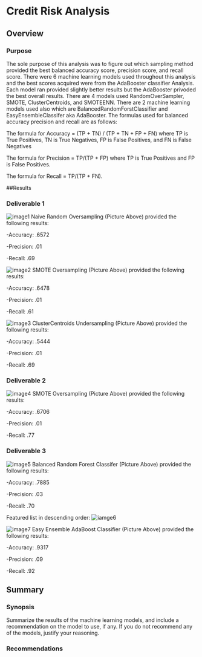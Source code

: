 # Credit Risk Analysis
## Overview
### Purpose

The sole purpose of this analysis was to figure out which sampling method provided the best balanced accuracy score, precision score, and recall score. There were 6 machine learning models used throughout this analysis and the best scores acquired were from the AdaBooster classifier Analysis. Each model ran provided slightly better results but the AdaBooster privoded the best overall results. There are 4 models used RandomOverSampler, SMOTE, ClusterCentroids, and SMOTEENN. There are 2 machine learning models used also which are BalancedRandomForstClassifier and EasyEnsembleClassifer aka AdaBooster.
The formulas used for balanced accuracy precision and recall are as follows:

The formula for Accuracy = (TP + TN) / (TP + TN + FP + FN) where TP is True Positives, TN is True Negatives, FP is False Positives, and FN is False Negatives

The formula for Precision = TP/(TP + FP) where TP is True Positives and FP is False Positives.

The formula for Recall = TP/(TP + FN).

##Results
### Deliverable 1

![image1](https://github.com/Ajsforlife/Credit_Risk_Analysis/blob/main/credit_analysis_pictures/deliverable%201-1.png)
Naive Random Oversampling (Picture Above) provided the following results:

-Accuracy: .6572

-Precision: .01

-Recall: .69

![image2](https://github.com/Ajsforlife/Credit_Risk_Analysis/blob/main/credit_analysis_pictures/deliverable%201-2.png)
SMOTE Oversampling (Picture Above) provided the following results:

-Accuracy: .6478

-Precision: .01

-Recall: .61

![image3](https://github.com/Ajsforlife/Credit_Risk_Analysis/blob/main/credit_analysis_pictures/deliverable1-3.png)
ClusterCentroids Undersampling (Picture Above) provided the following results:

-Accuracy: .5444

-Precision: .01

-Recall: .69

### Deliverable 2

![image4](https://github.com/Ajsforlife/Credit_Risk_Analysis/blob/main/credit_analysis_pictures/deliverable2.png)
SMOTE Oversampling (Picture Above) provided the following results:

-Accuracy: .6706

-Precision: .01

-Recall: .77

### Deliverable 3

![image5](https://github.com/Ajsforlife/Credit_Risk_Analysis/blob/main/credit_analysis_pictures/deliverable3-1.png)
Balanced Random Forest Classifer (Picture Above) provided the following results:

-Accuracy: .7885

-Precision: .03

-Recall: .70

Featured list in descending order:
![iamge6](https://github.com/Ajsforlife/Credit_Risk_Analysis/blob/main/credit_analysis_pictures/deliverable3-2.png)

![image7](https://github.com/Ajsforlife/Credit_Risk_Analysis/blob/main/credit_analysis_pictures/deliverable%203-3.png)
Easy Ensemble AdaBoost Classifier (Picture Above) provided the following results:

-Accuracy: .9317

-Precision: .09

-Recall: .92

## Summary

### Synopsis

Summarize the results of the machine learning models, and include a recommendation on the model to use, if any. If you do not recommend any of the models, justify your reasoning.

### Recommendations


